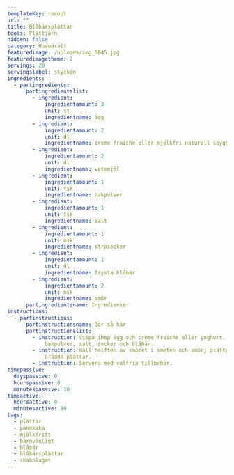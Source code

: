 ```yaml
---
templateKey: recept
url: ""
title: Blåbärsplättar
tools: Plättjärn
hidden: false
category: Huvudrätt
featuredimage: /uploads/img_5045.jpg
featuredimagetheme: 2
servings: 20
servingslabel: stycken
ingredients:
  - partingredients:
      partingredientslist:
        - ingredient:
            ingredientamount: 3
            unit: st
            ingredientname: ägg
        - ingredient:
            ingredientamount: 2
            unit: dl
            ingredientname: creme fraiche eller mjölkfri naturell soyghurt
        - ingredient:
            ingredientamount: 2
            unit: dl
            ingredientname: vetemjöl
        - ingredient:
            ingredientamount: 1
            unit: tsk
            ingredientname: bakpulver
        - ingredient:
            ingredientamount: 1
            unit: tsk
            ingredientname: salt
        - ingredient:
            ingredientamount: 1
            unit: msk
            ingredientname: strösocker
        - ingredient:
            ingredientamount: 1
            unit: dl
            ingredientname: frysta blåbär
        - ingredient:
            ingredientamount: 2
            unit: msk
            ingredientname: smör
      partingredientsname: Ingredienser
instructions:
  - partinstructions:
      partinstructionsname: Gör så här
      partinstructionslist:
        - instruction: Vispa ihop ägg och creme fraiche eller yoghurt. Rör ner mjöl,
            bakpulver, salt, socker och blåbär.
        - instruction: Häll hälften av smöret i smeten och smörj plättpannan med resten.
            Grädda plättar.
        - instruction: Servera med valfria tillbehör.
timepassive:
  dayspassive: 0
  hourspassive: 0
  minutespassive: 10
timeactive:
  hoursactive: 0
  minutesactive: 10
tags:
  - plättar
  - pannkaka
  - mjölkfritt
  - barnvänligt
  - blåbär
  - blåbärsplättar
  - snabblagat
---
```

